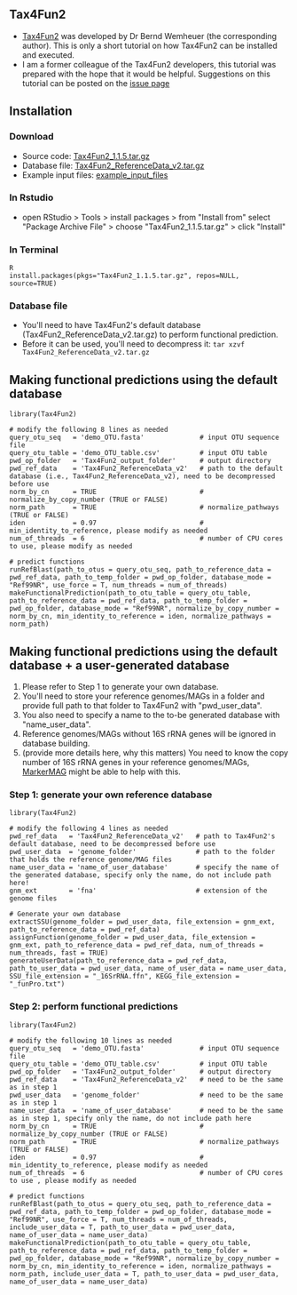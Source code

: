 Tax4Fun2
---

+ [Tax4Fun2](https://doi.org/10.1186/s40793-020-00358-7) was developed by Dr Bernd Wemheuer (the corresponding author). This is only a short tutorial on how Tax4Fun2 can be installed and executed.
+ I am a former colleague of the Tax4Fun2 developers, this tutorial was prepared with the hope that it would be helpful. Suggestions on this tutorial can be posted on the [issue page](https://github.com/songweizhi/Tax4Fun2_short_tutorial/issues)


Installation
---

### Download
+ Source code: [Tax4Fun2_1.1.5.tar.gz](https://zenodo.org/records/10035668)
+ Database file: [Tax4Fun2_ReferenceData_v2.tar.gz](https://zenodo.org/records/10035668)
+ Example input files: [example_input_files](https://github.com/songweizhi/Tax4Fun2_short_tutorial/tree/master/example_input_files)

### In Rstudio

+ open RStudio > Tools > install packages > from "Install from" select "Package Archive File" > choose "Tax4Fun2_1.1.5.tar.gz" > click "Install"

### In Terminal

    R
    install.packages(pkgs="Tax4Fun2_1.1.5.tar.gz", repos=NULL, source=TRUE)

### Database file 

+ You'll need to have Tax4Fun2's default database (Tax4Fun2_ReferenceData_v2.tar.gz) to perform functional prediction. 
+ Before it can be used, you'll need to decompress it: `tar xzvf Tax4Fun2_ReferenceData_v2.tar.gz`


Making functional predictions using the default database
---

    library(Tax4Fun2)

    # modify the following 8 lines as needed
    query_otu_seq   = 'demo_OTU.fasta'              # input OTU sequence file
    query_otu_table = 'demo_OTU_table.csv'          # input OTU table
    pwd_op_folder   = 'Tax4Fun2_output_folder'      # output directory
    pwd_ref_data    = 'Tax4Fun2_ReferenceData_v2'   # path to the default database (i.e., Tax4Fun2_ReferenceData_v2), need to be decompressed before use
    norm_by_cn      = TRUE                          # normalize_by_copy_number (TRUE or FALSE)
    norm_path       = TRUE                          # normalize_pathways (TRUE or FALSE)
    iden            = 0.97                          # min_identity_to_reference, please modify as needed
    num_of_threads  = 6                             # number of CPU cores to use, please modify as needed

    # predict functions
    runRefBlast(path_to_otus = query_otu_seq, path_to_reference_data = pwd_ref_data, path_to_temp_folder = pwd_op_folder, database_mode = "Ref99NR", use_force = T, num_threads = num_of_threads)
    makeFunctionalPrediction(path_to_otu_table = query_otu_table, path_to_reference_data = pwd_ref_data, path_to_temp_folder = pwd_op_folder, database_mode = "Ref99NR", normalize_by_copy_number = norm_by_cn, min_identity_to_reference = iden, normalize_pathways = norm_path)


Making functional predictions using the default database + a user-generated database
---

1. Please refer to Step 1 to generate your own database.
1. You'll need to store your reference genomes/MAGs in a folder and provide full path to that folder to Tax4Fun2 with "pwd_user_data".
1. You also need to specify a name to the to-be generated database with "name_user_data".
1. Reference genomes/MAGs without 16S rRNA genes will be ignored in database building.
1. (provide more details here, why this matters) You need to know the copy number of 16S rRNA genes in your reference genomes/MAGs, [MarkerMAG](https://github.com/songweizhi/MarkerMAG) might be able to help with this.

### Step 1: generate your own reference database

    library(Tax4Fun2)

    # modify the following 4 lines as needed
    pwd_ref_data   = 'Tax4Fun2_ReferenceData_v2'   # path to Tax4Fun2's default database, need to be decompressed before use
    pwd_user_data  = 'genome_folder'               # path to the folder that holds the reference genome/MAG files
    name_user_data = 'name_of_user_database'       # specify the name of the generated database, specify only the name, do not include path here!
    gnm_ext        = 'fna'                         # extension of the genome files
    
    # Generate your own database
    extractSSU(genome_folder = pwd_user_data, file_extension = gnm_ext, path_to_reference_data = pwd_ref_data)
    assignFunction(genome_folder = pwd_user_data, file_extension = gnm_ext, path_to_reference_data = pwd_ref_data, num_of_threads = num_threads, fast = TRUE)
    generateUserData(path_to_reference_data = pwd_ref_data, path_to_user_data = pwd_user_data, name_of_user_data = name_user_data, SSU_file_extension = "_16SrRNA.ffn", KEGG_file_extension = "_funPro.txt")

### Step 2: perform functional predictions
    
    library(Tax4Fun2)

    # modify the following 10 lines as needed
    query_otu_seq   = 'demo_OTU.fasta'              # input OTU sequence file
    query_otu_table = 'demo_OTU_table.csv'          # input OTU table
    pwd_op_folder   = 'Tax4Fun2_output_folder'      # output directory
    pwd_ref_data    = 'Tax4Fun2_ReferenceData_v2'   # need to be the same as in step 1
    pwd_user_data   = 'genome_folder'               # need to be the same as in step 1
    name_user_data  = 'name_of_user_database'       # need to be the same as in step 1, specify only the name, do not include path here
    norm_by_cn      = TRUE                          # normalize_by_copy_number (TRUE or FALSE)
    norm_path       = TRUE                          # normalize_pathways (TRUE or FALSE)
    iden            = 0.97                          # min_identity_to_reference, please modify as needed
    num_of_threads  = 6                             # number of CPU cores to use , please modify as needed
    
    # predict functions
    runRefBlast(path_to_otus = query_otu_seq, path_to_reference_data = pwd_ref_data, path_to_temp_folder = pwd_op_folder, database_mode = "Ref99NR", use_force = T, num_threads = num_of_threads, include_user_data = T, path_to_user_data = pwd_user_data, name_of_user_data = name_user_data)
    makeFunctionalPrediction(path_to_otu_table = query_otu_table, path_to_reference_data = pwd_ref_data, path_to_temp_folder = pwd_op_folder, database_mode = "Ref99NR", normalize_by_copy_number = norm_by_cn, min_identity_to_reference = iden, normalize_pathways = norm_path, include_user_data = T, path_to_user_data = pwd_user_data, name_of_user_data = name_user_data)
